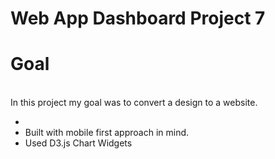# Web App Dashboard Project 7
<h1>Goal</h1> <br/>
In this project my goal was to convert a design to a website. <br/>
<ul>
 <li></li>
 <li>Built with mobile first approach in mind.</li>
 <li>Used D3.js Chart Widgets</li>
</ul>
 
